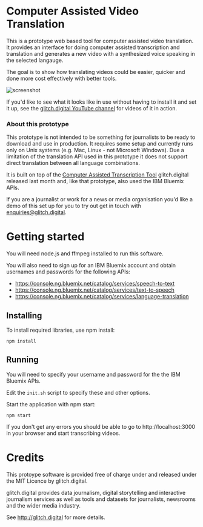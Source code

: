 # Computer Assisted Video Translation

This is a prototype web based tool for computer assisted video translation. It provides an interface for doing computer assisted transcription and translation and generates a new video with a synthesized voice speaking in the selected langauge.

The goal is to show how translating videos could be easier, quicker and done more cost effectively with better tools.

![screenshot](https://raw.githubusercontent.com/glitchdigital/video-translator/master/screenshot.png)

If you'd like to see what it looks like in use without having to install it and set it up, see the [glitch.digital YouTube channel](https://www.youtube.com/channel/UCQbi0PPu5bObs3_OCiWUs8Q) for videos of it in action.

### About this prototype

This prototype is not intended to be something for journalists to be ready to download and use in production. It requires some setup and currently runs only on Unix systems (e.g. Mac, Linux - not Microsoft Windows). Due a limitation of the translation API used in this prototype it does not support direct translation between all language combinations.

It is built on top of the [Computer Assisted Transcription Tool](https://github.com/glitchdigital/video-transcriber) glitch.digital released last month and, like that prototype, also used the IBM Bluemix APIs.

If you are a journalist or work for a news or media organisation you'd like a demo of this set up for you to try out get in touch with <enquiries@glitch.digital>.

# Getting started

You will need node.js and ffmpeg installed to run this software.

You will also need to sign up for an IBM Bluemix account and obtain usernames and passwords for the following APIs:

* https://console.ng.bluemix.net/catalog/services/speech-to-text
* https://console.ng.bluemix.net/catalog/services/text-to-speech
* https://console.ng.bluemix.net/catalog/services/language-translation

## Installing

To install required libraries, use npm install:

    npm install

## Running

You will need to specify your username and password for the the IBM Bluemix APIs.

Edit the `init.sh` script to specify these and other options.

Start the application with npm start:

    npm start

If you don't get any errors you should be able to go to http://localhost:3000 in your browser and start transcribing videos.

# Credits 

This protoype software is provided free of charge under and released under the MIT Licence by glitch.digital.

glitch.digital provides data journalism, digital storytelling and interactive journalism services as well as tools and datasets for journalists, newsrooms and the wider media industry.

See http://glitch.digital for more details.
